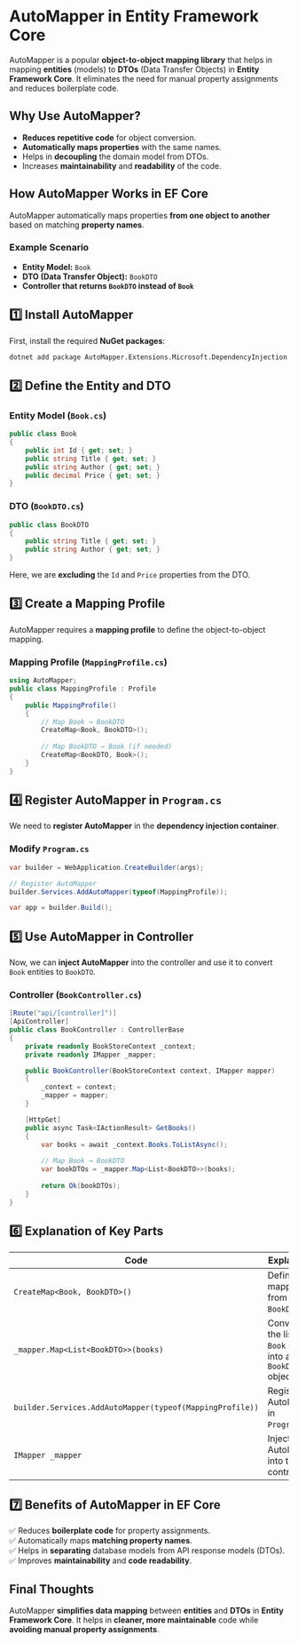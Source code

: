 # AutoMapper in Entity Framework Core

AutoMapper is a popular **object-to-object mapping library** that helps in mapping **entities** (models) to **DTOs** (Data Transfer Objects) in **Entity Framework Core**. It eliminates the need for manual property assignments and reduces boilerplate code.

## Why Use AutoMapper?
- **Reduces repetitive code** for object conversion.
- **Automatically maps properties** with the same names.
- Helps in **decoupling** the domain model from DTOs.
- Increases **maintainability** and **readability** of the code.

## How AutoMapper Works in EF Core
AutoMapper automatically maps properties **from one object to another** based on matching **property names**.

### Example Scenario
- **Entity Model:** `Book`
- **DTO (Data Transfer Object):** `BookDTO`
- **Controller that returns `BookDTO` instead of `Book`**

## 1️⃣ Install AutoMapper
First, install the required **NuGet packages**:

```sh
dotnet add package AutoMapper.Extensions.Microsoft.DependencyInjection
```

## 2️⃣ Define the Entity and DTO
### Entity Model (`Book.cs`)
```csharp
public class Book
{
    public int Id { get; set; }
    public string Title { get; set; }
    public string Author { get; set; }
    public decimal Price { get; set; }
}
```

### DTO (`BookDTO.cs`)
```csharp
public class BookDTO
{
    public string Title { get; set; }
    public string Author { get; set; }
}
```
Here, we are **excluding** the `Id` and `Price` properties from the DTO.

## 3️⃣ Create a Mapping Profile
AutoMapper requires a **mapping profile** to define the object-to-object mapping.

### Mapping Profile (`MappingProfile.cs`)
```csharp
using AutoMapper;
public class MappingProfile : Profile
{
    public MappingProfile()
    {
        // Map Book → BookDTO
        CreateMap<Book, BookDTO>();
        
        // Map BookDTO → Book (if needed)
        CreateMap<BookDTO, Book>();
    }
}
```

## 4️⃣ Register AutoMapper in `Program.cs`
We need to **register AutoMapper** in the **dependency injection container**.

### Modify `Program.cs`
```csharp
var builder = WebApplication.CreateBuilder(args);

// Register AutoMapper
builder.Services.AddAutoMapper(typeof(MappingProfile));

var app = builder.Build();
```

## 5️⃣ Use AutoMapper in Controller
Now, we can **inject AutoMapper** into the controller and use it to convert `Book` entities to `BookDTO`.

### Controller (`BookController.cs`)
```csharp
[Route("api/[controller]")]
[ApiController]
public class BookController : ControllerBase
{
    private readonly BookStoreContext _context;
    private readonly IMapper _mapper;

    public BookController(BookStoreContext context, IMapper mapper)
    {
        _context = context;
        _mapper = mapper;
    }

    [HttpGet]
    public async Task<IActionResult> GetBooks()
    {
        var books = await _context.Books.ToListAsync();
        
        // Map Book → BookDTO
        var bookDTOs = _mapper.Map<List<BookDTO>>(books);
        
        return Ok(bookDTOs);
    }
}
```

## 6️⃣ Explanation of Key Parts
| Code | Explanation |
|------|------------|
| `CreateMap<Book, BookDTO>()` | Defines a mapping from `Book` to `BookDTO`. |
| `_mapper.Map<List<BookDTO>>(books)` | Converts the list of `Book` entities into a list of `BookDTO` objects. |
| `builder.Services.AddAutoMapper(typeof(MappingProfile))` | Registers AutoMapper in `Program.cs`. |
| `IMapper _mapper` | Injects AutoMapper into the controller. |

## 7️⃣ Benefits of AutoMapper in EF Core
✅ Reduces **boilerplate code** for property assignments.  
✅ Automatically maps **matching property names**.  
✅ Helps in **separating** database models from API response models (DTOs).  
✅ Improves **maintainability** and **code readability**.  

## Final Thoughts
AutoMapper **simplifies data mapping** between **entities** and **DTOs** in **Entity Framework Core**. It helps in **cleaner, more maintainable** code while **avoiding manual property assignments**.


